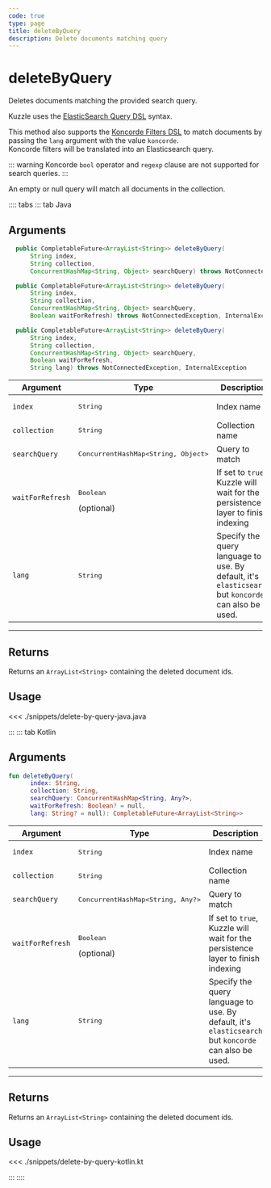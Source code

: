```yaml
---
code: true
type: page
title: deleteByQuery
description: Delete documents matching query
---
```


# deleteByQuery

Deletes documents matching the provided search query.

Kuzzle uses the [ElasticSearch Query DSL](https://www.elastic.co/guide/en/elasticsearch/reference/7.4/query-dsl.html) syntax.

<SinceBadge version="change-me"/>

This method also supports the [Koncorde Filters DSL](/core/2/api/koncorde-filters-syntax) to match documents by passing the `lang` argument with the value `koncorde`.  
Koncorde filters will be translated into an Elasticsearch query.  

::: warning
Koncorde `bool` operator and `regexp` clause are not supported for search queries.
:::

An empty or null query will match all documents in the collection.

:::: tabs
::: tab Java

## Arguments

```java
  public CompletableFuture<ArrayList<String>> deleteByQuery(
      String index,
      String collection,
      ConcurrentHashMap<String, Object> searchQuery) throws NotConnectedException, InternalException

  public CompletableFuture<ArrayList<String>> deleteByQuery(
      String index,
      String collection,
      ConcurrentHashMap<String, Object> searchQuery,
      Boolean waitForRefresh) throws NotConnectedException, InternalException

  public CompletableFuture<ArrayList<String>> deleteByQuery(
      String index,
      String collection,
      ConcurrentHashMap<String, Object> searchQuery,
      Boolean waitForRefresh,
      String lang) throws NotConnectedException, InternalException
```

| Argument           | Type                                         | Description     |
| ------------------ | -------------------------------------------- | --------------- |
| `index`            | <pre>String</pre>                            | Index name      |
| `collection`       | <pre>String</pre>                            | Collection name |
| `searchQuery`      | <pre>ConcurrentHashMap<String, Object></pre> | Query to match  |
| `waitForRefresh`   | <pre>Boolean</pre> (optional)                | If set to `true`, Kuzzle will wait for the persistence layer to finish indexing |
| `lang`     | <pre>String</pre>               | Specify the query language to use. By default, it's `elasticsearch` but `koncorde` can also be used. <SinceBadge version="change-me"/> |

---

## Returns

Returns an `ArrayList<String>` containing the deleted document ids.

## Usage

<<< ./snippets/delete-by-query-java.java

:::
::: tab Kotlin

## Arguments

```kotlin
fun deleteByQuery(
      index: String,
      collection: String,
      searchQuery: ConcurrentHashMap<String, Any?>,
      waitForRefresh: Boolean? = null,
      lang: String? = null): CompletableFuture<ArrayList<String>>
```

| Argument           | Type                                         | Description     |
| ------------------ | -------------------------------------------- | --------------- |
| `index`            | <pre>String</pre>                            | Index name      |
| `collection`       | <pre>String</pre>                            | Collection name |
| `searchQuery`      | <pre>ConcurrentHashMap<String, Any?></pre> | Query to match  |
| `waitForRefresh`   | <pre>Boolean</pre> (optional)                | If set to `true`, Kuzzle will wait for the persistence layer to finish indexing |
| `lang`     | <pre>String</pre>               | Specify the query language to use. By default, it's `elasticsearch` but `koncorde` can also be used. <SinceBadge version="change-me"/> |

---

## Returns

Returns an `ArrayList<String>` containing the deleted document ids.

## Usage

<<< ./snippets/delete-by-query-kotlin.kt

:::
::::